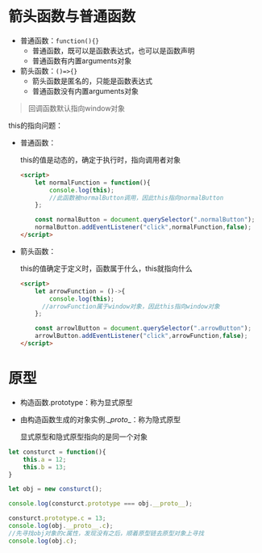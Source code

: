# 箭头函数与普通函数

- 普通函数：`function(){}`
  - 普通函数，既可以是函数表达式，也可以是函数声明
  - 普通函数有内置arguments对象
- 箭头函数：`()=>{}`
  - 箭头函数是匿名的，只能是函数表达式
  - 普通函数没有内置arguments对象



> 回调函数默认指向window对象

this的指向问题：

- 普通函数：

  this的值是动态的，确定于执行时，指向调用者对象

  ```html
  <script>
      let normalFunction = function(){
          console.log(this);
          //此函数被normalButton调用，因此this指向normalButton
      };
  
      const normalButton = document.querySelector(".normalButton");
      normalButton.addEventListener("click",normalFunction,false);
  </script>
  ```

- 箭头函数：

  this的值确定于定义时，函数属于什么，this就指向什么

  ```html
  <script>
      let arrowFunction = ()->{
          console.log(this);  
      	//arrowFunction属于window对象，因此this指向window对象
      };
  
      const arrowlButton = document.querySelector(".arrowButton");
      arrowlButton.addEventListener("click",arrowFunction,false);
  </script>
  ```

  

# 原型

- 构造函数.prototype：称为显式原型

- 由构造函数生成的对象实例.\__proto__：称为隐式原型

  显式原型和隐式原型指向的是同一个对象



```javascript
let consturct = function(){
    this.a = 12;
    this.b = 13;
}

let obj = new consturct();

console.log(consturct.prototype === obj.__proto__);

consturct.prototype.c = 13;
console.log(obj.__proto__.c);
//先寻找obj对象的c属性，发现没有之后，顺着原型链去原型对象上寻找
console.log(obj.c);
```





